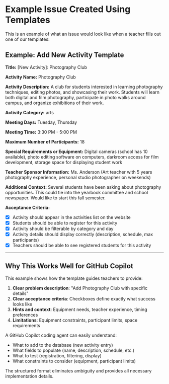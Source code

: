 # Example Issue Created Using Templates

This is an example of what an issue would look like when a teacher fills out one of our templates:

## Example: Add New Activity Template

**Title:** [New Activity]: Photography Club

**Activity Name:** Photography Club

**Activity Description:** A club for students interested in learning photography techniques, editing photos, and showcasing their work. Students will learn both digital and film photography, participate in photo walks around campus, and organize exhibitions of their work.

**Activity Category:** arts

**Meeting Days:** Tuesday, Thursday

**Meeting Time:** 3:30 PM - 5:00 PM

**Maximum Number of Participants:** 18

**Special Requirements or Equipment:** Digital cameras (school has 10 available), photo editing software on computers, darkroom access for film development, storage space for displaying student work

**Teacher Sponsor Information:** Ms. Anderson (Art teacher with 5 years photography experience, personal studio photographer on weekends)

**Additional Context:** Several students have been asking about photography opportunities. This could tie into the yearbook committee and school newspaper. Would like to start this fall semester.

**Acceptance Criteria:**
- [x] Activity should appear in the activities list on the website
- [x] Students should be able to register for this activity  
- [x] Activity should be filterable by category and day
- [x] Activity details should display correctly (description, schedule, max participants)
- [x] Teachers should be able to see registered students for this activity

---

## Why This Works Well for GitHub Copilot

This example shows how the template guides teachers to provide:

1. **Clear problem description**: "Add Photography Club with specific details"
2. **Clear acceptance criteria**: Checkboxes define exactly what success looks like
3. **Hints and context**: Equipment needs, teacher experience, timing preferences
4. **Limitations**: Equipment constraints, participant limits, space requirements

A GitHub Copilot coding agent can easily understand:
- What to add to the database (new activity entry)
- What fields to populate (name, description, schedule, etc.)
- What to test (registration, filtering, display)
- What constraints to consider (equipment, participant limits)

The structured format eliminates ambiguity and provides all necessary implementation details.